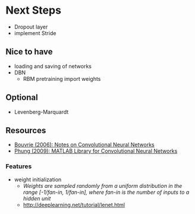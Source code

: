 # Next Steps

* Dropout layer
* implement Stride

## Nice to have

* loading and saving of networks
* DBN
  * RBM pretraining import weights

## Optional

* Levenberg-Marquardt

## Resources

* [Bouvrie (2006): Notes on Convolutional Neural Networks](http://cogprints.org/5869/1/cnn_tutorial.pdf)
* [Phung (2009): MATLAB Library for Convolutional Neural Networks](http://www.uow.edu.au/~phung/docs/cnn-matlab/cnn-matlab.pdf)

### Features
* weight initialization
  * *Weights are sampled randomly from a uniform distribution in the range [-1/fan-in, 1/fan-in], where fan-in is the number of inputs to a hidden unit*
  * <http://deeplearning.net/tutorial/lenet.html>
